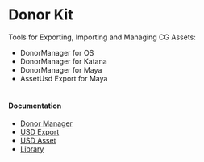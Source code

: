 # Donor Kit
Tools for Exporting, Importing and Managing CG Assets:
+ DonorManager for OS
+ DonorManager for Katana
+ DonorManager for Maya
+ AssetUsd Export for Maya
<br/><br/>
#### Documentation
- [Donor Manager](doc/DonorManager.md)
- [USD Export](doc/UsdExport.md)
- [USD Asset](doc/UsdAsset.md)
- [Library](doc/Library.md)